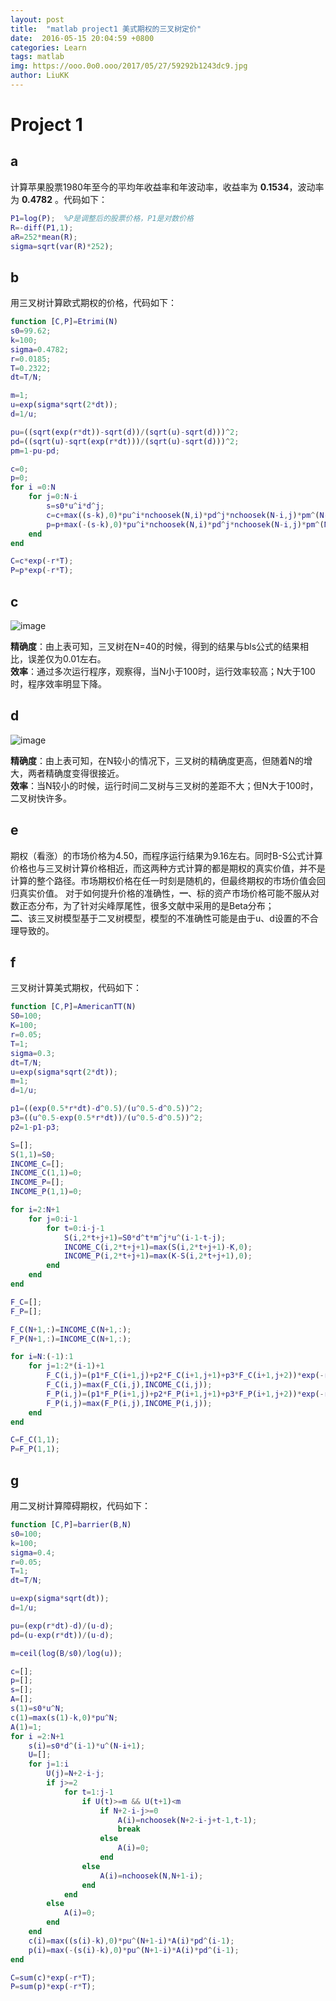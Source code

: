 ```yaml
---
layout: post
title:  "matlab project1 美式期权的三叉树定价"
date:  2016-05-15 20:04:59 +0800
categories: Learn
tags: matlab 
img: https://ooo.0o0.ooo/2017/05/27/59292b1243dc9.jpg
author: LiuKK
---
```


# Project 1
## **a**
计算苹果股票1980年至今的平均年收益率和年波动率，收益率为 **0.1534**，波动率为 **0.4782** 。代码如下：


```matlab
P1=log(P);  %P是调整后的股票价格，P1是对数价格
R=-diff(P1,1);
aR=252*mean(R);
sigma=sqrt(var(R)*252);
```

## **b**
用三叉树计算欧式期权的价格，代码如下：


```matlab
function [C,P]=Etrimi(N)
s0=99.62;
k=100;
sigma=0.4782;
r=0.0185;
T=0.2322;
dt=T/N;

m=1;
u=exp(sigma*sqrt(2*dt));
d=1/u;

pu=((sqrt(exp(r*dt))-sqrt(d))/(sqrt(u)-sqrt(d)))^2;
pd=((sqrt(u)-sqrt(exp(r*dt)))/(sqrt(u)-sqrt(d)))^2;
pm=1-pu-pd;

c=0;
p=0;
for i =0:N
    for j=0:N-i
        s=s0*u^i*d^j;
        c=c+max((s-k),0)*pu^i*nchoosek(N,i)*pd^j*nchoosek(N-i,j)*pm^(N-i-j);
        p=p+max(-(s-k),0)*pu^i*nchoosek(N,i)*pd^j*nchoosek(N-i,j)*pm^(N-i-j);
    end
end

C=c*exp(-r*T);
P=p*exp(-r*T);

```
## **c**

![image](https://raw.githubusercontent.com/Liubj2016/Liubj2016.github.io/master/images/5.png)

**精确度**：由上表可知，三叉树在N=40的时候，得到的结果与bls公式的结果相比，误差仅为0.01左右。  
**效率**：通过多次运行程序，观察得，当N小于100时，运行效率较高；N大于100时，程序效率明显下降。

## **d**

![image](https://raw.githubusercontent.com/Liubj2016/Liubj2016.github.io/master/images/5.png)

**精确度**：由上表可知，在N较小的情况下，三叉树的精确度更高，但随着N的增大，两者精确度变得很接近。                                                           
**效率**：当N较小的时候，运行时间二叉树与三叉树的差距不大；但N大于100时，二叉树快许多。

## **e**
   期权（看涨）的市场价格为4.50，而程序运行结果为9.16左右。同时B-S公式计算价格也与三叉树计算价格相近，而这两种方式计算的都是期权的真实价值，并不是计算的整个路径。市场期权价格在任一时刻是随机的，但最终期权的市场价值会回归真实价值。
   对于如何提升价格的准确性，**一**、标的资产市场价格可能不服从对数正态分布，为了针对尖峰厚尾性，很多文献中采用的是Beta分布；  
   **二**、该三叉树模型基于二叉树模型，模型的不准确性可能是由于u、d设置的不合理导致的。
   
## **f**
三叉树计算美式期权，代码如下：


```matlab
function [C,P]=AmericanTT(N)
S0=100;
K=100;
r=0.05;
T=1;
sigma=0.3;
dt=T/N;
u=exp(sigma*sqrt(2*dt));
m=1;
d=1/u;

p1=((exp(0.5*r*dt)-d^0.5)/(u^0.5-d^0.5))^2;
p3=((u^0.5-exp(0.5*r*dt))/(u^0.5-d^0.5))^2;
p2=1-p1-p3;

S=[];
S(1,1)=S0;
INCOME_C=[];
INCOME_C(1,1)=0;
INCOME_P=[];
INCOME_P(1,1)=0;

for i=2:N+1
    for j=0:i-1
        for t=0:i-j-1
            S(i,2*t+j+1)=S0*d^t*m^j*u^(i-1-t-j);
            INCOME_C(i,2*t+j+1)=max(S(i,2*t+j+1)-K,0);
            INCOME_P(i,2*t+j+1)=max(K-S(i,2*t+j+1),0);
        end
    end
end

F_C=[];
F_P=[];

F_C(N+1,:)=INCOME_C(N+1,:);
F_P(N+1,:)=INCOME_C(N+1,:);

for i=N:(-1):1
    for j=1:2*(i-1)+1
        F_C(i,j)=(p1*F_C(i+1,j)+p2*F_C(i+1,j+1)+p3*F_C(i+1,j+2))*exp(-r*dt);
        F_C(i,j)=max(F_C(i,j),INCOME_C(i,j));
        F_P(i,j)=(p1*F_P(i+1,j)+p2*F_P(i+1,j+1)+p3*F_P(i+1,j+2))*exp(-r*dt);
        F_P(i,j)=max(F_P(i,j),INCOME_P(i,j));
    end
end

C=F_C(1,1);
P=F_P(1,1);
```

## **g**
用二叉树计算障碍期权，代码如下：


```matlab
function [C,P]=barrier(B,N)
s0=100;
k=100;
sigma=0.4;
r=0.05;
T=1;
dt=T/N;

u=exp(sigma*sqrt(dt));
d=1/u;

pu=(exp(r*dt)-d)/(u-d);
pd=(u-exp(r*dt))/(u-d);

m=ceil(log(B/s0)/log(u));

c=[];
p=[];
s=[];
A=[];
s(1)=s0*u^N;
c(1)=max(s(1)-k,0)*pu^N;
A(1)=1;
for i =2:N+1
    s(i)=s0*d^(i-1)*u^(N-i+1);
    U=[];
    for j=1:i
        U(j)=N+2-i-j;
        if j>=2
            for t=1:j-1
                if U(t)>=m && U(t+1)<m
                    if N+2-i-j>=0
                        A(i)=nchoosek(N+2-i-j+t-1,t-1);
                        break
                    else
                        A(i)=0;
                    end
                else
                    A(i)=nchoosek(N,N+1-i);
                end
            end
        else
            A(i)=0;
        end
    end
    c(i)=max((s(i)-k),0)*pu^(N+1-i)*A(i)*pd^(i-1);
    p(i)=max(-(s(i)-k),0)*pu^(N+1-i)*A(i)*pd^(i-1);
end

C=sum(c)*exp(-r*T);
P=sum(p)*exp(-r*T);
```
